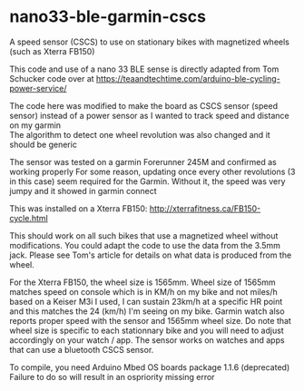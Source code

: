 # nano33-ble-garmin-cscs
A speed sensor (CSCS) to use on stationary bikes with magnetized wheels (such as Xterra FB150)

This code and use of a nano 33 BLE sense is directly adapted from Tom Schucker code over at 
https://teaandtechtime.com/arduino-ble-cycling-power-service/ 

The code here was modified to make the board as CSCS sensor (speed sensor) instead of a power sensor as I wanted to track speed and distance on my garmin   
The algorithm to detect one wheel revolution was also changed and it should be generic

The sensor was tested on a garmin Forerunner 245M and confirmed as working properly
For some reason, updating once every other revolutions (3 in this case) seem required for the Garmin. Without it, the speed was very jumpy and it showed in garmin connect

This was installed on a Xterra FB150: http://xterrafitness.ca/FB150-cycle.html

This should work on all such bikes that use a magnetized wheel without modifications. You could adapt the code to use the data from the 3.5mm jack. Please see Tom's article for details on what data is produced from the wheel.

For the Xterra FB150, the wheel size is 1565mm. Wheel size of 1565mm matches speed on console which is in KM/h on my bike and not miles/h based on a Keiser M3i I used, I can sustain 23km/h at a specific HR point and this matches the 24 (km/h) I'm seeing on my bike. Garmin watch also reports proper speed with the sensor and 1565mm wheel size. Do note that wheel size is specific to each stationnary bike and you will need to adjust accordingly on your watch / app. The sensor works on watches and apps that can use a bluetooth CSCS sensor.

To compile, you need Arduino Mbed OS boards package 1.1.6 (deprecated) Failure to do so will result in an ospriority missing error
